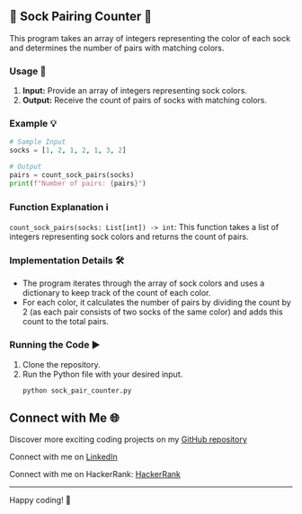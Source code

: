 
## 🧦 Sock Pairing Counter 🧦

This program takes an array of integers representing the color of each sock and determines the number of pairs with matching colors.

### Usage 🚀

1. **Input:** Provide an array of integers representing sock colors.
2. **Output:** Receive the count of pairs of socks with matching colors.

### Example 💡

```python
# Sample Input
socks = [1, 2, 1, 2, 1, 3, 2]

# Output
pairs = count_sock_pairs(socks)
print(f"Number of pairs: {pairs}")
```

### Function Explanation ℹ️

`count_sock_pairs(socks: List[int]) -> int`: This function takes a list of integers representing sock colors and returns the count of pairs.

### Implementation Details 🛠️

- The program iterates through the array of sock colors and uses a dictionary to keep track of the count of each color.
- For each color, it calculates the number of pairs by dividing the count by 2 (as each pair consists of two socks of the same color) and adds this count to the total pairs.

### Running the Code ▶️

1. Clone the repository.
2. Run the Python file with your desired input.
   ```
   python sock_pair_counter.py
   ```

## Connect with Me 🌐 

Discover more exciting coding projects on my [GitHub repository](https://github.com/Maham-j)

Connect with me on [LinkedIn](https://www.linkedin.com/in/maham-jamil-268584267)

Connect with me on HackerRank: [HackerRank ](https://www.hackerrank.com/maham_jamil)

---

Happy coding! 🚀
